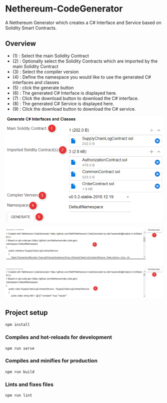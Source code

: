 # Nethereum-CodeGenerator

A Nethereum Generator which creates a C# Interface and Service based on Solidity Smart Contracts.

## Overview

- (1) : Select the main Solidity Contract
- (2) : Optionally select the Solidity Contracts which are imported by the main Solidity Contract
- (3) : Select the compiler version
- (4) : Define the namespace you would like to use the generated C# interfaces and classes
- (5) : click the generate button
- (6) : The generated C# Interface is displayed here.
- (7) : Click the download button to download the C# interface.
- (8) : The generated C# Service is displayed here.
- (9) : Click the download button to download the C# service.

![generate](./screens/01.Generate.png)

![output](./screens/02.Output.png)

## Project setup

```
npm install
```

### Compiles and hot-reloads for development
```
npm run serve
```

### Compiles and minifies for production
```
npm run build
```

### Lints and fixes files
```
npm run lint
```
